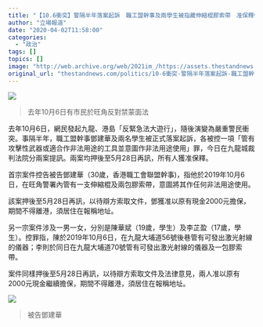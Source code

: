 ```yaml
---
title: "【10.6衝突】警隔半年落案起訴　職工盟幹事及兩學生被指藏伸縮棍膠索帶　准保釋候訊"
author: "立場報道"
date: "2020-04-02T11:58:00"
categories:
  - "政治"
tags: []
topics: []
image: "http://web.archive.org/web/2021im_/https://assets.thestandnews.com/media/photos/72588175_10158817648473998_1190484777476554752_o_bpMSr_qXpo2HE.png"
original_url: "thestandnews.com/politics/10-6衝突-警隔半年落案起訴-職工盟幹事及兩學生被指藏伸縮棍膠索帶-准保釋候訊"
---
```

![](http://web.archive.org/web/2021im_/https://assets.thestandnews.com/media/photos/72588175_10158817648473998_1190484777476554752_o_bpMSr_qXpo2HE.png)
> 去年10月6日有市民於旺角反對禁蒙面法

去年10月6日，網民發起九龍、港島「反緊急法大遊行」，隨後演變為嚴重警民衝突。事隔半年，職工盟幹事鄧建華及兩名學生被正式落案起訴，各被控一項「管有攻擊性武器或適合作非法用途的工具並意圖作非法用途使用」罪，今日在九龍城裁判法院分兩案提訊。兩案均押後至5月28日再訊，所有人獲准保釋。

首宗案件控告被告鄧建華（30歲，香港職工會聯盟幹事)，指他於2019年10月6日，在旺角警署內管有一支伸縮棍及兩包膠索帶，意圖將其作仼何非法用途使用。

該案押後至5月28日再訊，以待辯方索取文件，鄧獲准以原有現金2000元擔保，期間不得離港，須居住在報稱地址。

另一宗案件涉及一男一女，分別是陳華斌（19歲，學生）及李芷盈（17歲，學生）。控罪指，陳於2019年10月6日，在九龍大埔道56號後巷管有可發出激光射線的儀器；李則於同日在九龍大埔道70號管有可發出激光射線的儀器及一包膠索帶。

案件同樣押後至5月28日再訊，以待辯方索取文件及法律意見，兩人准以原有2000元現金繼續擔保，期間不得離港，須居住在報稱地址。

![](http://web.archive.org/web/2021im_/https://assets.thestandnews.com/media/photos/764ddb56-aa94-411a-9df4-586cb40516b9_GdGei.png)
> 被告鄧建華